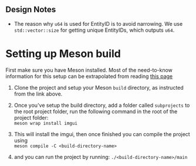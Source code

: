 ## Design Notes

- The reason why `u64` is used for EntityID is to avoid narrowing. We use
  `std::vector::size` for getting unique EntityIDs, which outputs `u64`.

# Setting up Meson build
First make sure you have Meson installed. Most of the need-to-know information for this setup can be extrapolated from reading [this page](https://mesonbuild.com/Quick-guide.html) 

1. Clone the project and setup your Meson `build` directory, as instructed from the link above.
2. Once you've setup the build directory, add a folder called `subprojects` to the root project folder, run the following command in the root of the project folder: \
  `meson wrap install imgui` 

3. This will install the imgui, then once finished you can compile the project using \
  `meson compile -C <build-directory-name>` 

4. and you can run the project by running: 
  `./<build-directory-name>/main` 
